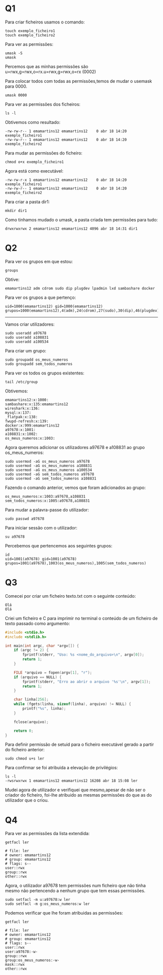 # Q1
Para criar ficheiros usamos o comando:
~~~
touch exemplo_ficheiro1
touch exemplo_ficheiro2
~~~

Para ver as permissões:
~~~
umask -S
umask
~~~
Percemos que as minhas permissões são u=rwx,g=rwx,o=rx.u=rwx,g=rwx,o=rx (0002)

Para colocar todos com todas as permissões,temos de mudar o usemask para 0000.
~~~
umask 0000
~~~

Para ver as permissões dos ficheiros:
~~~
ls -l
~~~

Obtivemos como resultado:
~~~
-rw-rw-r-- 1 emamartins12 emamartins12    0 abr 18 14:20 exemplo_ficheiro1
-rw-rw-r-- 1 emamartins12 emamartins12    0 abr 18 14:20 exemplo_ficheiro2
~~~

Para mudar as permissões do ficheiro:
~~~
chmod o+x exemplo_ficheiro1
~~~
Agora está como executável:
~~~
-rw-rw-r-x 1 emamartins12 emamartins12    0 abr 18 14:20 exemplo_ficheiro1
-rw-rw-r-- 1 emamartins12 emamartins12    0 abr 18 14:20 exemplo_ficheiro2
~~~

Para criar a pasta dir1:
~~~
mkdir dir1
~~~

Como tinhamos mudado o umask, a pasta criada tem permissões para tudo:
~~~
drwxrwxrwx 2 emamartins12 emamartins12 4096 abr 18 14:31 dir1
~~~

# Q2
Para ver os grupos em que estou:
~~~
groups
~~~
Obtive:
~~~
emamartins12 adm cdrom sudo dip plugdev lpadmin lxd sambashare docker
~~~
Para ver os grupos a que pertenço:
~~~
uid=1000(emamartins12) gid=1000(emamartins12) grupos=1000(emamartins12),4(adm),24(cdrom),27(sudo),30(dip),46(plugdev),122(lpadmin),134(lxd),135(sambashare),999(docker)
~~~

---
Vamos criar utilizadores:
~~~
sudo useradd a97678
sudo useradd a108831
sudo useradd a100534
~~~
Para criar um grupo:
~~~
sudo groupadd os_meus_numeros
sudo groupadd sem_todos_numeros
~~~
Para ver os todos os grupos existentes:
~~~
tail /etc/group
~~~
Obtivemos:
~~~
emamartins12:x:1000:
sambashare:x:135:emamartins12
wireshark:x:136:
mysql:x:137:
_flatpak:x:138:
fwupd-refresh:x:139:
docker:x:999:emamartins12
a97678:x:1001:
a108831:x:1002:
os_meus_numeros:x:1003:
~~~
Agora queremos adicionar os utilizadores a97678 e a108831 ao grupo os_meus_numeros:
~~~
sudo usermod -aG os_meus_numeros a97678
sudo usermod -aG os_meus_numeros a108831
sudo usermod -aG os_meus_numeros a100534
sudo usermod -aG sem_todos_numeros a97678
sudo usermod -aG sem_todos_numeros a108831
~~~
Fazendo o comando anterior, vemos que foram adicionados ao grupo:
~~~
os_meus_numeros:x:1003:a97678,a108831
sem_todos_numeros:x:1005:a97678,a108831
~~~
Para mudar a palavra-passe do utilizador:
~~~
sudo passwd a97678
~~~
Para iniciar sessão com o utilizador:
~~~
su a97678
~~~
Percebemos que pertencemos aos seguintes grupos:
~~~
id
uid=1001(a97678) gid=1001(a97678) grupos=1001(a97678),1003(os_meus_numeros),1005(sem_todos_numeros)
~~~

# Q3
Comecei por criar um ficheiro texto.txt com o seguinte conteúdo:
~~~
Olá
Olá
~~~
Criei um ficheiro e C para imprimir no terminal o conteúdo de um ficheiro de texto passado como argumento:
~~~c
#include <stdio.h>
#include <stdlib.h>

int main(int argc, char *argv[]) {
    if (argc != 2) {
        fprintf(stderr, "Uso: %s <nome_do_arquivo>\n", argv[0]);
        return 1;
    }

    FILE *arquivo = fopen(argv[1], "r");
    if (arquivo == NULL) {
        fprintf(stderr, "Erro ao abrir o arquivo '%s'\n", argv[1]);
        return 1;
    }

    char linha[256];
    while (fgets(linha, sizeof(linha), arquivo) != NULL) {
        printf("%s", linha);
    }

    fclose(arquivo);

    return 0;
}

~~~
Para definir permissão de setuid para o ficheiro executável gerado a partir do ficheiro anterior:
~~~
sudo chmod u+s ler
~~~
Para confirmar se foi atribuida a elevação de privilégios:
~~~
ls -l
-rwsrwxrwx 1 emamartins12 emamartins12 16208 abr 18 15:08 ler
~~~
Mudei agora de utilizador e verifiquei que mesmo,apesar de não ser o criador do ficheiro, foi-lhe atribuido as mesmas permissões do que as do utilizador que o criou.

# Q4
Para ver as permissões da lista extendida:
~~~
getfacl ler

# file: ler
# owner: emamartins12
# group: emamartins12
# flags: s--
user::rwx
group::rwx
other::rwx
~~~
Agora, o utilizador a97678 tem permissões num ficheiro que não tinha mesmo não pertencendo a nenhum grupo que tem essas permissões.
~~~
sudo setfacl -m u:a97678:w ler
sudo setfacl -m g:os_meus_numeros:w ler
~~~
Podemos verificar que lhe foram atribuidas as permissões:
~~~
getfacl ler

# file: ler
# owner: emamartins12
# group: emamartins12
# flags: s--
user::rwx
user:a97678:-w-
group::rwx
group:os_meus_numeros:-w-
mask::rwx
other::rwx
~~~
